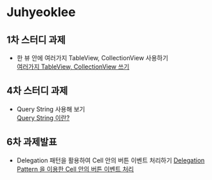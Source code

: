 # Juhyeoklee

## 1차 스터디 과제

- 한 뷰 안에 여러가지 TableView, CollectionView 사용하기  
  [여러가지 TableView, CollectionView 쓰기](https://juhyeoklee.github.io/ios/ios-post04/)

## 4차 스터디 과제

- Query String 사용해 보기  
  [Query String 이란?](https://juhyeoklee.github.io/ios/ios-post05/)

## 6차 과제발표
- Delegation 패턴을 활용하여 Cell 안의 버튼 이벤트 처리하기
  [Delegation Pattern 을 이용한 Cell 안의 버튼 이벤트 처리](https://juhyeoklee.github.io/ios/ios-post06/)
